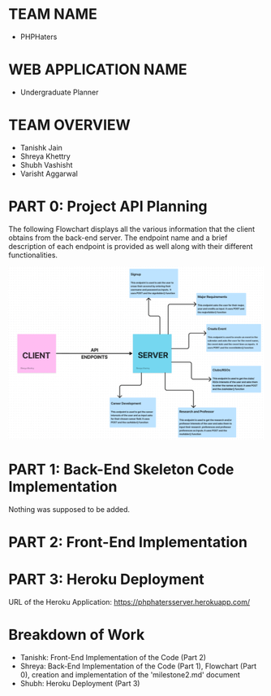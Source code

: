 # TEAM NAME

- PHPHaters

# WEB APPLICATION NAME

- Undergraduate Planner

# TEAM OVERVIEW

- Tanishk Jain
- Shreya Khettry
- Shubh Vashisht
- Varisht Aggarwal

# PART 0: Project API Planning

The following Flowchart displays all the various information that the client obtains from the back-end server. The endpoint name and a brief description of each endpoint is provided as well along with their different functionalities.

![example image](../imag/flowchart.png)

# PART 1: Back-End Skeleton Code Implementation

Nothing was supposed to be added.

# PART 2: Front-End Implementation

# PART 3: Heroku Deployment

URL of the Heroku Application: https://phphatersserver.herokuapp.com/

# Breakdown of Work

- Tanishk: Front-End Implementation of the Code (Part 2)
- Shreya: Back-End Implementation of the Code (Part 1), Flowchart (Part 0), creation and implementation of the 'milestone2.md' document
- Shubh: Heroku Deployment (Part 3)